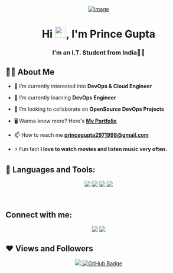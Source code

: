 <p align ="center">
<a href="https://ibb.co/9r9Pztf"><img src="https://i.ibb.co/TDf3M68/coder.png" alt="image" border="0"></a>
</p>
<h1 align="center">Hi <img src="https://raw.githubusercontent.com/MartinHeinz/MartinHeinz/master/wave.gif" width="30px">, I'm Prince Gupta</h1><a href="https://ibb.co/b6zTDH7"></a>
<h3 align="center">I'm an I.T. Student from India👨‍💻</h3>


## 🙋‍♂️ About Me


- 🔭 I’m currently interested into **DevOps & Cloud Engineer**

- 🌱 I’m currently learning **DevOps Engineer**

- 👯 I’m looking to collaborate on **OpenSource DevOps Projects**

- 🖥️ Wanna know more? Here's
  **[My Portfolio](https://main.d2pwjawdhudf0e.amplifyapp.com/)**

- 📫 How to reach me **princegupta2971998@gmail.com**

- ⚡ Fun fact **I love to watch movies and listen music very often.**


## 🚀 Languages and Tools:


<p align="center"> 
     </a> 
     </a>
	<a href="https://www.linux.org/" target="_blank"> <img src="https://img.icons8.com/color/48/linux--v1.png"/></a>
	<a href="https://git-scm.com/" target="_blank"> <img src="https://img.icons8.com/color/48/000000/git.png"/></a>
    <a href="https://www.terraform.io/" target="_blank"> <img src="https://img.icons8.com/fluency/48/terraform.png"/></a> 
    <a href="https://www.python.org" target="_blank"> <img src="https://img.icons8.com/color/48/000000/python.png"/></a>  
    </a>
	</a>
</p>
<br/>


## Connect with me:

<p align="center">
<a href = "https://www.linkedin.com/in/prince-gupta-b0885a143/"><img src="https://img.icons8.com/fluent/48/000000/linkedin.png"/></a>
<a href = "https://hashnode.com/@prince29798"><img src="https://img.icons8.com/color/48/hashnode.png"/></a>
</a>

</p>

## ❤ Views and Followers
<p align="center">
<a href="https://github.com/Meghna-DAS/github-profile-views-counter">
    <img src="https://komarev.com/ghpvc/?username=prince2998">
</a>
<a href="https://github.com/prince2998?tab=followers"><img src="https://img.shields.io/github/followers/prince2998?label=Followers&style=social" alt="GitHub Badge"></a>
</p>
